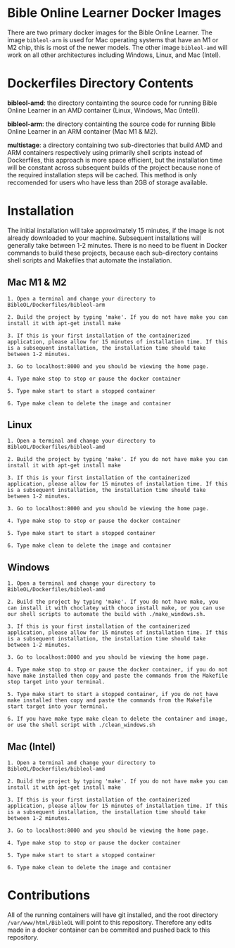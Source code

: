 # Bible Online Learner Docker Images
There are two primary docker images for the Bible Online Learner. The image ```bibleol-arm``` is used for Mac operating systems that have an M1 or M2 chip, this is most of the newer models. The other image ```bibleol-amd``` will work on all other architectures including Windows, Linux, and Mac (Intel).

# Dockerfiles Directory Contents

**bibleol-amd**: the directory containting the source code for running Bible Online Learner in an AMD container (Linux, Windows, Mac (Intel)).

**bibleol-arm**: the directory containting the source code for running Bible Online Learner in an ARM container (Mac M1 & M2).

**multistage**: a directory containing two sub-directories that build AMD and ARM containers respectively using primarily shell scripts instead of Dockerfiles, this approach is more space efficient, but the installation time will be constant across subsequent builds of the project because none of the required installation steps will be cached. This method is only reccomended for users who have less than 2GB of storage available.


# Installation
The initial installation will take approximately 15 minutes, if the image is not already downloaded to your machine. Subsequent installations will generally take between 1-2 minutes. There is no need to be fluent in Docker commands to build these projects, because each sub-directory contains shell scripts and Makefiles that automate the installation.

## Mac M1 & M2 
```
1. Open a terminal and change your directory to BibleOL/Dockerfiles/bibleol-arm

2. Build the project by typing 'make'. If you do not have make you can install it with apt-get install make

3. If this is your first installation of the containerized application, please allow for 15 minutes of installation time. If this is a subsequent installation, the installation time should take between 1-2 minutes.

3. Go to localhost:8000 and you should be viewing the home page.

4. Type make stop to stop or pause the docker container

5. Type make start to start a stopped container

6. Type make clean to delete the image and container
```

## Linux
```
1. Open a terminal and change your directory to BibleOL/Dockerfiles/bibleol-amd

2. Build the project by typing 'make'. If you do not have make you can install it with apt-get install make

3. If this is your first installation of the containerized application, please allow for 15 minutes of installation time. If this is a subsequent installation, the installation time should take between 1-2 minutes.

3. Go to localhost:8000 and you should be viewing the home page.

4. Type make stop to stop or pause the docker container

5. Type make start to start a stopped container

6. Type make clean to delete the image and container
```

## Windows
```
1. Open a terminal and change your directory to BibleOL/Dockerfiles/bibleol-amd

2. Build the project by typing 'make'. If you do not have make, you can install it with choclatey with choco install make, or you can use our shell scripts to automate the build with ./make_windows.sh.

3. If this is your first installation of the containerized application, please allow for 15 minutes of installation time. If this is a subsequent installation, the installation time should take between 1-2 minutes.

3. Go to localhost:8000 and you should be viewing the home page.

4. Type make stop to stop or pause the docker container, if you do not have make installed then copy and paste the commands from the Makefile stop target into your terminal.

5. Type make start to start a stopped container, if you do not have make installed then copy and paste the commands from the Makefile start target into your terminal.

6. If you have make type make clean to delete the container and image, or use the shell script with ./clean_windows.sh
```

## Mac (Intel)
```
1. Open a terminal and change your directory to BibleOL/Dockerfiles/bibleol-amd

2. Build the project by typing 'make'. If you do not have make you can install it with apt-get install make

3. If this is your first installation of the containerized application, please allow for 15 minutes of installation time. If this is a subsequent installation, the installation time should take between 1-2 minutes.

3. Go to localhost:8000 and you should be viewing the home page.

4. Type make stop to stop or pause the docker container

5. Type make start to start a stopped container

6. Type make clean to delete the image and container
```


# Contributions
All of the running containers will have git installed, and the root directory ```/var/www/html/BibleOL``` will point to this repository. Therefore any edits made in a docker container can be commited and pushed back to this repository.